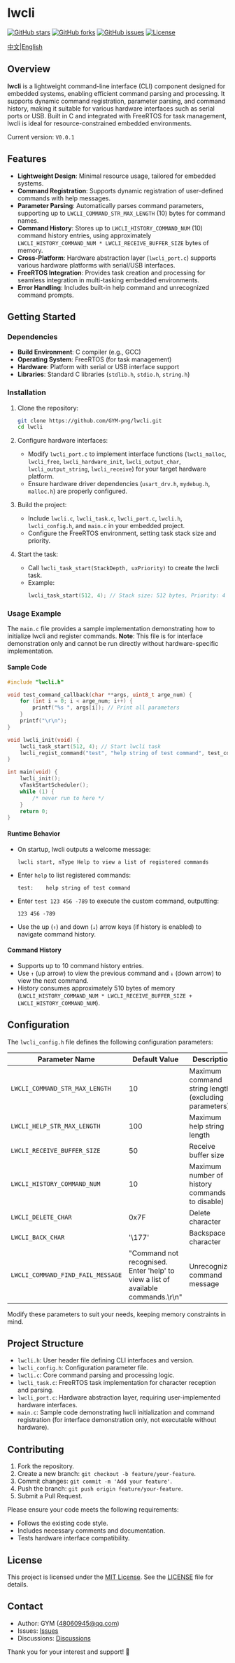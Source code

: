 
# lwcli

[![GitHub stars](https://img.shields.io/github/stars/GYM-png/lwcli?style=social)](https://github.com/GYM-png/lwcli/stargazers)
[![GitHub forks](https://img.shields.io/github/forks/GYM-png/lwcli?style=social)](https://github.com/GYM-png/lwcli/network/members)
[![GitHub issues](https://img.shields.io/github/issues/GYM-png/lwcli)](https://github.com/GYM-png/lwcli/issues)
[![License](https://img.shields.io/github/license/GYM-png/lwcli)](https://github.com/GYM-png/lwcli/blob/master/LICENSE)

[中文](https://github.com/GYM-png/lwcli/blob/master/README.md)|[English](https://github.com/GYM-png/lwcli/blob/master/README_EN.md)

## Overview

**lwcli** is a lightweight command-line interface (CLI) component designed for embedded systems, enabling efficient command parsing and processing. It supports dynamic command registration, parameter parsing, and command history, making it suitable for various hardware interfaces such as serial ports or USB. Built in C and integrated with FreeRTOS for task management, lwcli is ideal for resource-constrained embedded environments.

Current version: `V0.0.1`

## Features

- **Lightweight Design**: Minimal resource usage, tailored for embedded systems.
- **Command Registration**: Supports dynamic registration of user-defined commands with help messages.
- **Parameter Parsing**: Automatically parses command parameters, supporting up to `LWCLI_COMMAND_STR_MAX_LENGTH` (10) bytes for command names.
- **Command History**: Stores up to `LWCLI_HISTORY_COMMAND_NUM` (10) command history entries, using approximately `LWCLI_HISTORY_COMMAND_NUM * LWCLI_RECEIVE_BUFFER_SIZE` bytes of memory.
- **Cross-Platform**: Hardware abstraction layer (`lwcli_port.c`) supports various hardware platforms with serial/USB interfaces.
- **FreeRTOS Integration**: Provides task creation and processing for seamless integration in multi-tasking embedded environments.
- **Error Handling**: Includes built-in help command and unrecognized command prompts.

## Getting Started

### Dependencies

- **Build Environment**: C compiler (e.g., GCC)
- **Operating System**: FreeRTOS (for task management)
- **Hardware**: Platform with serial or USB interface support
- **Libraries**: Standard C libraries (`stdlib.h`, `stdio.h`, `string.h`)

### Installation

1. Clone the repository:
   ```bash
   git clone https://github.com/GYM-png/lwcli.git
   cd lwcli
   ```

2. Configure hardware interfaces:
   - Modify `lwcli_port.c` to implement interface functions (`lwcli_malloc`, `lwcli_free`, `lwcli_hardware_init`, `lwcli_output_char`, `lwcli_output_string`, `lwcli_receive`) for your target hardware platform.
   - Ensure hardware driver dependencies (`usart_drv.h`, `mydebug.h`, `malloc.h`) are properly configured.

3. Build the project:
   - Include `lwcli.c`, `lwcli_task.c`, `lwcli_port.c`, `lwcli.h`, `lwcli_config.h`, and `main.c` in your embedded project.
   - Configure the FreeRTOS environment, setting task stack size and priority.

4. Start the task:
   - Call `lwcli_task_start(StackDepth, uxPriority)` to create the lwcli task.
   - Example:
     ```c
     lwcli_task_start(512, 4); // Stack size: 512 bytes, Priority: 4
     ```

### Usage Example

The `main.c` file provides a sample implementation demonstrating how to initialize lwcli and register commands. **Note**: This file is for interface demonstration only and cannot be run directly without hardware-specific implementation.

#### Sample Code
```c
#include "lwcli.h"

void test_command_callback(char **args, uint8_t arge_num) {
    for (int i = 0; i < arge_num; i++) {
        printf("%s ", args[i]); // Print all parameters
    }
    printf("\r\n");
}

void lwcli_init(void) {
    lwcli_task_start(512, 4); // Start lwcli task
    lwcli_regist_command("test", "help string of test command", test_command_callback); // Register test command
}

int main(void) {
    lwcli_init();
    vTaskStartScheduler();
    while (1) {
        /* never run to here */
    }
    return 0;
}
```

#### Runtime Behavior
- On startup, lwcli outputs a welcome message:
  ```
  lwcli start, nType Help to view a list of registered commands
  ```
- Enter `help` to list registered commands:
  ```
  test:    help string of test command
  ```
- Enter `test 123 456 -789` to execute the custom command, outputting:
  ```
  123 456 -789
  ```
- Use the up (`↑`) and down (`↓`) arrow keys (if history is enabled) to navigate command history.

#### Command History
- Supports up to 10 command history entries.
- Use `↑` (up arrow) to view the previous command and `↓` (down arrow) to view the next command.
- History consumes approximately 510 bytes of memory (`LWCLI_HISTORY_COMMAND_NUM * LWCLI_RECEIVE_BUFFER_SIZE + LWCLI_HISTORY_COMMAND_NUM`).

## Configuration

The `lwcli_config.h` file defines the following configuration parameters:

| Parameter Name                    | Default Value | Description                              |
|-----------------------------------|---------------|------------------------------------------|
| `LWCLI_COMMAND_STR_MAX_LENGTH`    | 10            | Maximum command string length (excluding parameters) |
| `LWCLI_HELP_STR_MAX_LENGTH`       | 100           | Maximum help string length               |
| `LWCLI_RECEIVE_BUFFER_SIZE`       | 50            | Receive buffer size                      |
| `LWCLI_HISTORY_COMMAND_NUM`       | 10            | Maximum number of history commands (0 to disable) |
| `LWCLI_DELETE_CHAR`               | 0x7F          | Delete character                         |
| `LWCLI_BACK_CHAR`                 | '\177'        | Backspace character                      |
| `LWCLI_COMMAND_FIND_FAIL_MESSAGE` | "Command not recognised. Enter 'help' to view a list of available commands.\r\n" | Unrecognized command message |

Modify these parameters to suit your needs, keeping memory constraints in mind.

## Project Structure

- `lwcli.h`: User header file defining CLI interfaces and version.
- `lwcli_config.h`: Configuration parameter file.
- `lwcli.c`: Core command parsing and processing logic.
- `lwcli_task.c`: FreeRTOS task implementation for character reception and parsing.
- `lwcli_port.c`: Hardware abstraction layer, requiring user-implemented hardware interfaces.
- `main.c`: Sample code demonstrating lwcli initialization and command registration (for interface demonstration only, not executable without hardware).

## Contributing

1. Fork the repository.
2. Create a new branch: `git checkout -b feature/your-feature`.
3. Commit changes: `git commit -m 'Add your feature'`.
4. Push the branch: `git push origin feature/your-feature`.
5. Submit a Pull Request.

Please ensure your code meets the following requirements:
- Follows the existing code style.
- Includes necessary comments and documentation.
- Tests hardware interface compatibility.

## License

This project is licensed under the [MIT License](LICENSE). See the [LICENSE](https://github.com/GYM-png/lwcli/blob/master/LICENSE.txt) file for details.

## Contact

- Author: GYM (48060945@qq.com)
- Issues: [Issues](https://github.com/GYM-png/lwcli/issues)
- Discussions: [Discussions](https://github.com/GYM-png/lwcli/discussions)

Thank you for your interest and support! 🚀
